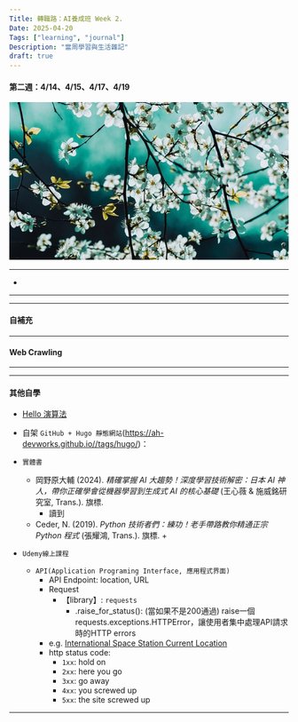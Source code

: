 ```yaml
---
Title: 轉職路：AI養成班 Week 2.
Date: 2025-04-20
Tags: ["learning", "journal"]
Description: "當周學習與生活雜記"
draft: true
---
```


#### 第二週：4/14、4/15、4/17、4/19
![Image by wal_172619 from Pixabay](/img/notes/blossoms-6991112_640.jpg)

---
+ 
---


---
#### 自補充

---

#### Web Crawling



---
---

#### 其他自學
+ [Hello 演算法](https://www.hello-algo.com/zh-hant/)

+ 自架 `GitHub + Hugo 靜態網站`(https://ah-devworks.github.io//tags/hugo/)：

+ `實體書`
  + 岡野原大輔 (2024). _精確掌握 AI 大趨勢！深度學習技術解密：日本 AI 神人，帶你正確學會從機器學習到生成式 AI 的核心基礎_ (王心薇 & 施威銘研究室, Trans.). 旗標.
    + 讀到
  + Ceder, N. (2019). _Python 技術者們：練功！老手帶路教你精通正宗 Python 程式_ (張耀鴻, Trans.). 旗標.
    + 

+ `Udemy線上課程`
  + `API(Application Programing Interface, 應用程式界面)`
    + API Endpoint: location, URL
    + Request
      + 【library】: `requests`
        + .raise_for_status(): (當如果不是200通過) raise一個requests.exceptions.HTTPError，讓使用者集中處理API請求時的HTTP errors
    + e.g. [International Space Station Current Location](http://open-notify.org/Open-Notify-API/ISS-Location-Now/)
    + http status code:
      + `1xx`: hold on
      + `2xx`: here you go
      + `3xx`: go away
      + `4xx`: you screwed up
      + `5xx`: the site screwed up

---
